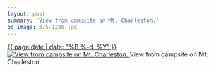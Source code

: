 ```yaml
---
layout: post
summary: 'View from campsite on Mt. Charleston.'
og_image: 375-1280.jpg
---
```


<p>
 <time>
  <a href="/375">
   {{ page.date | date: "%B %-d, %Y" }}
  </a>
 </time>
 <a href="/375">
  <img alt="View from campsite on Mt. Charleston." data-taken="10/23/2014" sizes="(min-width: 700px) 50vw, calc(100vw - 2rem)" src="{{ site.assets_url }}/375-640.jpg" srcset="{{ site.assets_url }}/375-1280.jpg 1280w, {{ site.assets_url }}/375-960.jpg 960w, {{ site.assets_url }}/375-640.jpg 640w, {{ site.assets_url }}/375-320.jpg 320w"/>
 </a>
 <span>
  View from campsite on Mt. Charleston.
 </span>
</p>
